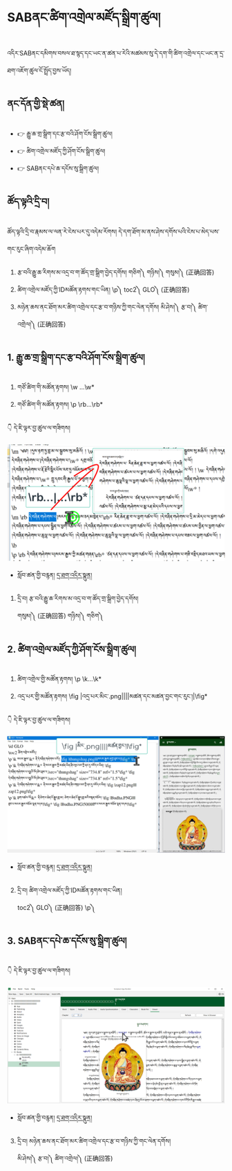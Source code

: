 # SABནང་ཚིག་འགྲེལ་མཛོད་སྒྲིག་ཚུལ།

འདིར་SABནང་དམིགས་བསལ་ཐ་སྙད་དང་ཡང་ན་ཚན་པ་རེའི་མཚམས་སུ་དེ་དག་གི་ཚིག་འགྲེལ་དང་ཡང་ན་དྲ་ཐག་འཇོག་ཚུལ་ངོ་སྤྲོད་བྱས་ཡོད།

## ནང་དོན་གྱི་སྡེ་ཚན།

- 👉 རྒྱུ་ཆ་གྲ་སྒྲིག་དང་རྩ་བའི་ཤོག་ངོས་སྒྲིག་ཚུལ།
- 👉 ཚིག་འགྲེལ་མཛོད་ཀྱི་ཤོག་ངོས་སྒྲིག་ཚུལ།
- 👉 SABནང་དཔེ་ཆ་དངོས་སུ་སྒྲིག་ཚུལ།

## ཚོད་ལྟའི་དྲི་བ།

ཚོད་ལྟའི་དྲི་བ་རྣམས་ལ་ལན་རེ་ངེས་པར་དུ་འདེམ་རོགས། དེ་དག་ཐོག་མ་ནས་ཤེས་དགོས་པའི་ངེས་པ་མེད་པས་གང་རུང་ཞིག་འདེམ་ཆོག

1. རྩ་བའི་རྒྱུ་ཆ་རིགས་མ་འདྲ་བ་ག་ཚོད་གྲ་སྒྲིག་བྱེད་དགོས། གཅིག༽ གཉིས།༽ གསུམ།༽ (正确回答)
2. ཚིག་འགྲེལ་མཛོད་ཀྱི་IDམཚོན་རྟགས་གང་ཡིན། \p༽ toc2༽ GLO༽ (正确回答)
3. མཉེན་ཆས་ནང་ཐོག་མར་ཚིག་འགྲེལ་དང་རྩ་བ་གཉིས་ཀྱི་གང་ལེན་དགོས། མི་ཤེས།༽ རྩ་བ།༽ ཚིག་འགྲེལ།༽ (正确回答)

## 1. རྒྱུ་ཆ་གྲ་སྒྲིག་དང་རྩ་བའི་ཤོག་ངོས་སྒྲིག་ཚུལ།

1. གཙོ་ཚིག་གི་མཚོན་རྟགས། \w …\w*
2. གཙོ་ཚིག་གི་མཚོན་རྟགས། \p \rb...\rb*

👇 དེ་ཇི་ལྟར་བྱ་ཚུལ་ལ་གཟིགས།

![800](images/000001.png)


- སློབ་ཚན་གྱི་བརྙན། [དྲ་ཐག་འདིར་སྣུན།](https://drive.google.com/file/d/1j-VwLei0yFCuTpxJub0maTA6DUelPRTK/view?usp=sharing)


1. དྲི་བ། རྩ་བའི་རྒྱུ་ཆ་རིགས་མ་འདྲ་བ་ག་ཚོད་གྲ་སྒྲིག་བྱེད་དགོས།  
གསུམ།༽ (正确回答) གཉིས།༽ གཅིག༽

## 2. ཚིག་འགྲེལ་མཛོད་ཀྱི་ཤོག་ངོས་སྒྲིག་ཚུལ།

1. ཚིག་འགྲེལ་གྱི་མཚོན་རྟགས། \p \k...\k*
2. འདྲ་པར་གྱི་མཚོན་རྟགས། \fig |འདྲ་པར་མིང་.png||||མཚན་དང་མཚན་བྱང་གང་རུང་།|\fig*

👇 དེ་ཇི་ལྟར་བྱ་ཚུལ་ལ་གཟིགས།

![800](images/000002.png)


- སློབ་ཚན་གྱི་བརྙན། [དྲ་ཐག་འདིར་སྣུན།](https://drive.google.com/file/d/11ShAo--raylyODFtkKcIgVUTqKVRtnjQ/view?usp=sharing)


2. དྲི་བ། ཚིག་འགྲེལ་མཛོད་ཀྱི་IDམཚོན་རྟགས་གང་ཡིན།  
toc2༽ GLO༽ (正确回答) \p༽

## 3. SABནང་དཔེ་ཆ་དངོས་སུ་སྒྲིག་ཚུལ།

👇 དེ་ཇི་ལྟར་བྱ་ཚུལ་ལ་གཟིགས།

![800](images/000003.png)
 

- སློབ་ཚན་གྱི་བརྙན། [དྲ་ཐག་འདིར་སྣུན།](https://drive.google.com/file/d/12JKrbpQ_DN-Cq7LsWhFIXdQ90g-JZjMR/view?usp=sharing)


3. དྲི་བ། མཉེན་ཆས་ནང་ཐོག་མར་ཚིག་འགྲེལ་དང་རྩ་བ་གཉིས་ཀྱི་གང་ལེན་དགོས།  
མི་ཤེས།༽ རྩ་བ།༽ ཚིག་འགྲེལ།༽ (正确回答)
